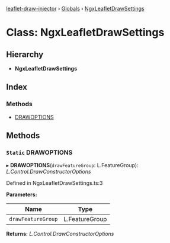[leaflet-draw-injector](../README.md) › [Globals](../globals.md) › [NgxLeafletDrawSettings](ngxleafletdrawsettings.md)

# Class: NgxLeafletDrawSettings

## Hierarchy

* **NgxLeafletDrawSettings**

## Index

### Methods

* [DRAWOPTIONS](ngxleafletdrawsettings.md#static-drawoptions)

## Methods

### `Static` DRAWOPTIONS

▸ **DRAWOPTIONS**(`drawFeatureGroup`: L.FeatureGroup): *L.Control.DrawConstructorOptions*

Defined in NgxLeafletDrawSettings.ts:3

**Parameters:**

Name | Type |
------ | ------ |
`drawFeatureGroup` | L.FeatureGroup |

**Returns:** *L.Control.DrawConstructorOptions*
